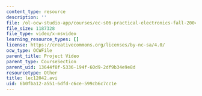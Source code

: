 ```yaml
---
content_type: resource
description: ''
file: /ol-ocw-studio-app/courses/ec-s06-practical-electronics-fall-2004/6b0fba12a5516dfdc6ce599cb6c7cc1e_lec12042.avi
file_size: 1187328
file_type: video/x-msvideo
learning_resource_types: []
license: https://creativecommons.org/licenses/by-nc-sa/4.0/
ocw_type: OCWFile
parent_title: Project Video
parent_type: CourseSection
parent_uid: 13644f8f-5336-194f-60d9-2df9b34e9e8d
resourcetype: Other
title: lec12042.avi
uid: 6b0fba12-a551-6dfd-c6ce-599cb6c7cc1e
---
```

